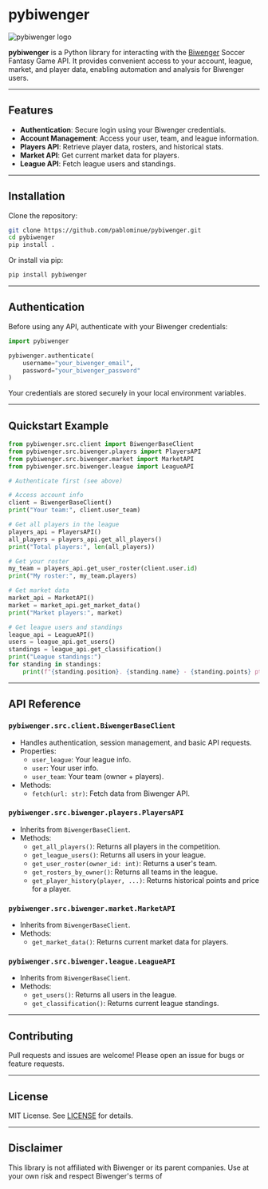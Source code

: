 # pybiwenger

![pybiwenger logo](https://github.com/pablominue/pybiwenger/blob/main/image.jpg?raw=true)

**pybiwenger** is a Python library for interacting with the [Biwenger](https://biwenger.as.com/) Soccer Fantasy Game API. It provides convenient access to your account, league, market, and player data, enabling automation and analysis for Biwenger users.

---

## Features

- **Authentication**: Secure login using your Biwenger credentials.
- **Account Management**: Access your user, team, and league information.
- **Players API**: Retrieve player data, rosters, and historical stats.
- **Market API**: Get current market data for players.
- **League API**: Fetch league users and standings.

---

## Installation

Clone the repository:

```bash
git clone https://github.com/pablominue/pybiwenger.git
cd pybiwenger
pip install .
```

Or install via pip:

```bash
pip install pybiwenger
```

---

## Authentication

Before using any API, authenticate with your Biwenger credentials:

```python
import pybiwenger

pybiwenger.authenticate(
    username="your_biwenger_email",
    password="your_biwenger_password"
)
```

Your credentials are stored securely in your local environment variables.

---

## Quickstart Example

```python
from pybiwenger.src.client import BiwengerBaseClient
from pybiwenger.src.biwenger.players import PlayersAPI
from pybiwenger.src.biwenger.market import MarketAPI
from pybiwenger.src.biwenger.league import LeagueAPI

# Authenticate first (see above)

# Access account info
client = BiwengerBaseClient()
print("Your team:", client.user_team)

# Get all players in the league
players_api = PlayersAPI()
all_players = players_api.get_all_players()
print("Total players:", len(all_players))

# Get your roster
my_team = players_api.get_user_roster(client.user.id)
print("My roster:", my_team.players)

# Get market data
market_api = MarketAPI()
market = market_api.get_market_data()
print("Market players:", market)

# Get league users and standings
league_api = LeagueAPI()
users = league_api.get_users()
standings = league_api.get_classification()
print("League standings:")
for standing in standings:
    print(f"{standing.position}. {standing.name} - {standing.points} pts")
```

---

## API Reference

### `pybiwenger.src.client.BiwengerBaseClient`

- Handles authentication, session management, and basic API requests.
- Properties:
  - `user_league`: Your league info.
  - `user`: Your user info.
  - `user_team`: Your team (owner + players).
- Methods:
  - `fetch(url: str)`: Fetch data from Biwenger API.

### `pybiwenger.src.biwenger.players.PlayersAPI`

- Inherits from `BiwengerBaseClient`.
- Methods:
  - `get_all_players()`: Returns all players in the competition.
  - `get_league_users()`: Returns all users in your league.
  - `get_user_roster(owner_id: int)`: Returns a user's team.
  - `get_rosters_by_owner()`: Returns all teams in the league.
  - `get_player_history(player, ...)`: Returns historical points and price for a player.

### `pybiwenger.src.biwenger.market.MarketAPI`

- Inherits from `BiwengerBaseClient`.
- Methods:
  - `get_market_data()`: Returns current market data for players.

### `pybiwenger.src.biwenger.league.LeagueAPI`

- Inherits from `BiwengerBaseClient`.
- Methods:
  - `get_users()`: Returns all users in the league.
  - `get_classification()`: Returns current league standings.

---

## Contributing

Pull requests and issues are welcome! Please open an issue for bugs or feature requests.

---

## License

MIT License. See [LICENSE](LICENSE) for details.

---

## Disclaimer

This library is not affiliated with Biwenger or its parent companies. Use at your own risk and respect Biwenger's terms of